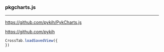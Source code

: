 ### pkgcharts.js
---
https://github.com/pykih/PykCharts.js

https://github.com/pykih


```js
CrossTab.loadSavedView({
})

```

```
```

```
```


